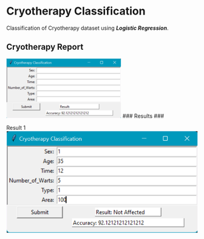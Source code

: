 # Cryotherapy Classification
Classification of Cryotherapy dataset using ***Logistic Regression***.
<br>
## Cryotherapy Report ##
<img src="https://github.com/SaiSwarup27/Cryotherapy-Classification/blob/master/images/Cryotherapy_report.png " width=60% height=40%/>
### Results ###
<br>
<p align='left'> Result 1
  <img src='https://github.com/SaiSwarup27/Cryotherapy-Classification/blob/master/images/Cryotherapy_result1.png'/></p>

